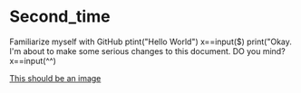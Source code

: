 # Second_time
Familiarize myself with GitHub
ptint("Hello World")
x==input($)
print("Okay. I'm about to make some serious changes to this document. DO you mind?
x==input(^^)

[This should be an image](https://docs.google.com/document/d/14-rbPG2kyb5YK9VAFKM-AU1i660QerVLc_L2YsS_S6A/edit)

